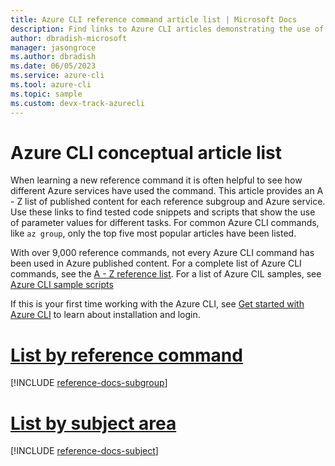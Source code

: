 ```yaml
---
title: Azure CLI reference command article list | Microsoft Docs
description: Find links to Azure CLI articles demonstrating the use of reference commands.  Search by reference group or command name.
author: dbradish-microsoft
manager: jasongroce
ms.author: dbradish
ms.date: 06/05/2023
ms.service: azure-cli
ms.tool: azure-cli
ms.topic: sample 
ms.custom: devx-track-azurecli
---
```

<!-- This article is autogenerated. To change the "Sample name" column value, modify the H1 of the article.-->

# Azure CLI conceptual article list

When learning a new reference command it is often helpful to see how different Azure services have used the command.  This article provides an A - Z list of published content for each reference subgroup and Azure service.  Use these links to find tested code snippets and scripts that show the use of parameter values for different tasks.  For common Azure CLI commands, like `az group`, only the top five most popular articles have been listed.

With over 9,000 reference commands, not every Azure CLI command has been used in Azure published content. For a complete list of Azure CLI commands, see the [A - Z reference list](/cli/azure/reference-index).  For a list of Azure CIL samples, see [Azure CLI sample scripts](samples-index.md)

If this is your first time working with the Azure CLI, see [Get started with Azure CLI](get-started-with-azure-cli.md) to learn about installation and login.

# [List by reference command](#tab/command)

[!INCLUDE [reference-docs-subgroup](includes/reference-docs-subgroup.md)]

# [List by subject area](#tab/subject)

[!INCLUDE [reference-docs-subject](includes/reference-docs-subject.md)]
